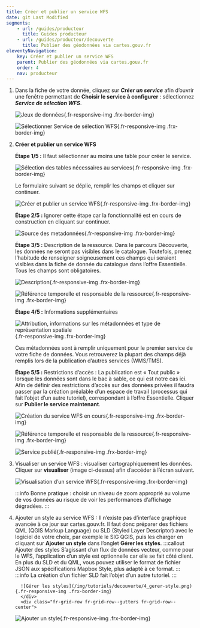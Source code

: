 ```yaml
---
title: Créer et publier un service WFS
date: git Last Modified
segments:
    - url: /guides/producteur
      title: Guides producteur
    - url: /guides/producteur/decouverte
      title: Publier des géodonnées via cartes.gouv.fr
eleventyNavigation:
    key: Créer et publier un service WFS
    parent: Publier des géodonnées via cartes.gouv.fr
    order: 4
    nav: producteur
---
```


1.  Dans la fiche de votre donnée, cliquez sur **_Créer un service_** afin d’ouvrir une fenêtre permettant de **Choisir le service à configurer**&nbsp;: sélectionnez **_Service de sélection WFS_**.
    <div class="fr-container">
      <div class="fr-grid-row fr-grid-row--gutters fr-grid-row--center">

    ![Jeux de données](/img/tutoriels/decouverte/4_jeux-donnees.png){.fr-responsive-img .frx-border-img}
      </div>
      <div class="fr-grid-row fr-grid-row--gutters fr-grid-row--center">
      
      ![Sélectionner Service de sélection WFS](/img/tutoriels/decouverte/4_service-wfs.png){.fr-responsive-img .frx-border-img}
      </div>
    </div>

2.  **Créer et publier un service WFS**

    **Étape 1/5&nbsp;:** Il faut sélectionner au moins une table pour créer le service.
    <div class="fr-container">
    <div class="fr-grid-row fr-grid-row--gutters fr-grid-row--center">
      
      ![Sélection des tables nécessaires au services](/img/tutoriels/decouverte/4_selection-tables.png){.fr-responsive-img .frx-border-img}
      </div>
    </div>

    Le formulaire suivant se déplie, remplir les champs et cliquer sur continuer.

    <div class="fr-container">
      <div class="fr-grid-row fr-grid-row--gutters fr-grid-row--center">

    ![Créer et publier un service WFS](/img/tutoriels/decouverte/4_creer-wfs.png){.fr-responsive-img .frx-border-img}
      </div>
    </div>

    **Étape 2/5&nbsp;:** Ignorer cette étape car la fonctionnalité est en cours de construction en cliquant sur continuer.
    <div class="fr-container">
      <div class="fr-grid-row fr-grid-row--gutters fr-grid-row--center">

    ![Source des metadonnées](/img/tutoriels/decouverte/4_source-metadonnees.png){.fr-responsive-img .frx-border-img}
      </div>
    </div>

    **Étape 3/5&nbsp;:** Description de la ressource. Dans le parcours Découverte, les données ne seront pas visibles dans le catalogue. Toutefois, prenez l’habitude de renseigner soigneusement ces champs qui seraient visibles dans la fiche de donnée du catalogue dans l’offre Essentielle. Tous les champs sont obligatoires.
    <div class="fr-container">
      <div class="fr-grid-row fr-grid-row--gutters fr-grid-row--center">

    ![Description](/img/tutoriels/decouverte/4_description.png){.fr-responsive-img .frx-border-img}
      </div>
      <div class="fr-grid-row fr-grid-row--gutters fr-grid-row--center">

    ![Référence temporelle et responsable de la ressource](/img/tutoriels/decouverte/4_ref-temporelle.png){.fr-responsive-img .frx-border-img}
      </div>
    </div>

    **Étape 4/5&nbsp;:** Informations supplémentaires
    <div class="fr-container">
      <div class="fr-grid-row fr-grid-row--gutters fr-grid-row--center">

    ![Attribution, informations sur les métadonnées et type de représentation spatiale](/img/tutoriels/decouverte/4_info-supp.png){.fr-responsive-img .frx-border-img}
      </div>
    </div>

    Ces métadonnées sont à remplir uniquement pour le premier service de votre fiche de données. Vous retrouverez la plupart des champs déjà remplis lors de la publication d’autres services (WMS/TMS).

    **Étape 5/5&nbsp;:** Restrictions d’accès&nbsp;: La publication est « Tout public » lorsque les données sont dans le bac à sable, ce qui est notre cas ici. Afin de définir des restrictions d’accès sur des données privées il faudra passer par la création préalable d’un espace de travail (processus qui fait l’objet d’un autre tutoriel), correspondant à l’offre Essentielle.
    Cliquer sur **Publier le service maintenant**.
    <div class="fr-container">
      <div class="fr-grid-row fr-grid-row--gutters fr-grid-row--center">

    ![Création du service WFS en cours](/img/tutoriels/decouverte/4_creation-en-cours.png){.fr-responsive-img .frx-border-img}
      </div>
      <div class="fr-grid-row fr-grid-row--gutters fr-grid-row--center">

    ![Référence temporelle et responsable de la ressource](/img/tutoriels/decouverte/4_restrictions.png){.fr-responsive-img .frx-border-img}
      </div>
      <div class="fr-grid-row fr-grid-row--gutters fr-grid-row--center">

    ![Service publié](/img/tutoriels/decouverte/4_service-publie.png){.fr-responsive-img .frx-border-img}
      </div>
    </div>

3.  Visualiser un service WFS&nbsp;: visualiser cartographiquement les données.
    Cliquer sur **visualiser** (image ci-dessus) afin d’accéder à l’écran suivant.
    <div class="fr-container">
    <div class="fr-grid-row fr-grid-row--gutters fr-grid-row--center">

    ![Visualisation d’un service WFS](/img/tutoriels/decouverte/4_visualisation.png){.fr-responsive-img .frx-border-img}
      </div>
        </div>

    :::info
    Bonne pratique&nbsp;: choisir un niveau de zoom approprié au volume de vos données au risque de voir les performances d’affichage dégradées.
    :::

4.  Ajouter un style au service WFS&nbsp;: Il n’existe pas d’interface graphique avancée à ce jour sur cartes.gouv.fr. Il faut donc préparer des fichiers QML (QGIS Markup Language) ou SLD (Styled Layer Descriptor) avec le logiciel de votre choix, par exemple le SIG QGIS, puis les charger en cliquant sur **Ajouter un style** dans l’onglet **Gérer les styles**.
    :::callout Ajouter des styles
    S’agissant d’un flux de données vecteur, comme pour le WFS, l’application d’un style est optionnelle car elle se fait côté client. En plus du SLD et du QML, vous pouvez utiliser le format de fichier JSON aux spécifications Mapbox Style, plus adapté à ce format.
    :::
    :::info
    La création d’un fichier SLD fait l’objet d’un autre tutoriel.
    :::
    <div class="fr-container">  
     <div class="fr-grid-row fr-grid-row--gutters fr-grid-row--center">

          ![Gérer les styles](/img/tutoriels/decouverte/4_gerer-style.png){.fr-responsive-img .frx-border-img}
          </div>
          <div class="fr-grid-row fr-grid-row--gutters fr-grid-row--center">

    ![Ajouter un style](/img/tutoriels/decouverte/4_ajout-style.png){.fr-responsive-img .frx-border-img}
      </div>
        </div>
